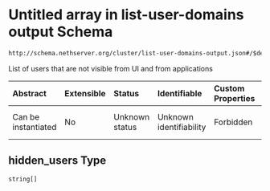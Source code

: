 # Untitled array in list-user-domains output Schema

```txt
http://schema.nethserver.org/cluster/list-user-domains-output.json#/$defs/user-domain/properties/hidden_users
```

List of users that are not visible from UI and from applications

| Abstract            | Extensible | Status         | Identifiable            | Custom Properties | Additional Properties | Access Restrictions | Defined In                                                                                      |
| :------------------ | :--------- | :------------- | :---------------------- | :---------------- | :-------------------- | :------------------ | :---------------------------------------------------------------------------------------------- |
| Can be instantiated | No         | Unknown status | Unknown identifiability | Forbidden         | Allowed               | none                | [list-user-domains-output.json\*](cluster/list-user-domains-output.json "open original schema") |

## hidden\_users Type

`string[]`

